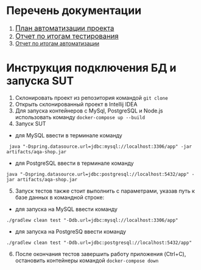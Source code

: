# Перечень документации

1. <a href="https://github.com/LeontevTest/QA_Diplom/blob/main/docs/Plan.md" style="font-size: 18px">План автоматизации
   проекта</a> <br>
2. <a href="https://github.com/LeontevTest/QA_Diplom/blob/main/docs/Report.md" style="font-size: 18px">Отчет по итогам тестирования
   </a> <br>
3. <a href="https://github.com/LeontevTest/QA_Diplom/blob/main/docs/Summary.md">Отчет по итогам автоматизации</a> <br>



# Инструкция подключения БД и запуска SUT
1. Склонировать проект из репозитория командой ``` git clone ```
1. Открыть склонированный проект в Intellij IDEA
1. Для запуска контейнеров с MySql, PostgreSQL и Node.js использовать команду ``` docker-compose up --build ```
1. Запуск SUT
- для MySQL ввести в терминале команду

``` java "-Dspring.datasource.url=jdbc:mysql://localhost:3306/app" -jar artifacts/aqa-shop.jar```

- для PostgreSQL ввести в терминале команду

``` java "-Dspring.datasource.url=jdbc:postgresql://localhost:5432/app" -jar artifacts/aqa-shop.jar ```

5. Запуск тестов также стоит выполнить с параметрами, указав путь к базе данных в командной строке:
-  для запуска на MySQL ввести команду

``` ./gradlew clean test "-Ddb.url=jdbc:mysql://localhost:3306/app" ```

- для запуска на PostgreSQ ввести команду

``` ./gradlew clean test "-Ddb.url=jdbc:postgresql://localhost:5432/app" ```

6. После окончания тестов завершить работу приложения (Ctrl+C), остановить контейнеры командой ``` docker-compose down ```
